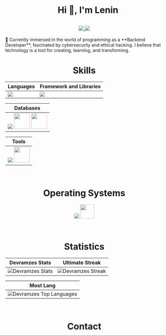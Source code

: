 <!--h1 without bottom border-->
<div id="user-content-toc">
  <ul align="center">
    <summary><h1 style="display: inline-block">Hi 👋, I'm Lenin</h1></summary>
  </ul>
  <div align="Center">
    <a href="https://github.com/Leramzes?tab=followers">
      <img src="https://img.shields.io/github/followers/Leramzes?label=Follow&style=social" />
    </a>
    <a href="https://github.com/Leramzes?tab=repositories">
      <img src="https://img.shields.io/github/stars/Leramzes?style=social" />
    </a>
  </div>
</div>
<br>
<div>
  🌱 Currently immersed in the world of programming as a **Backend Developer**, fascinated by cybersecurity and ethical hacking. I believe that technology is a tool for creating, learning, and transforming.
</div>

<div align="Center">
<h1>Skills</h1>
</div>

<div align="Center">

| Languages | Framework and Libraries |
| ------------- | ------------- |
| <img src="https://skillicons.dev/icons?i=java,php,js,typescript"/> | <img src="https://skillicons.dev/icons?i=angular,spring,nodejs"/> |

</div>

<div align="Center">

| Databases |
| ------------- |
| <img src="https://skillicons.dev/icons?i=mysql,postgresql" /> <img src="https://cdn.jsdelivr.net/gh/devicons/devicon/icons/mariadb/mariadb-original.svg" width="50"/> <img src="https://cdn.jsdelivr.net/gh/devicons/devicon/icons/microsoftsqlserver/microsoftsqlserver-original.svg" width="50"/> |

</div>

<div align="Center">

| Tools |
| ------------- |
| <img src="https://skillicons.dev/icons?i=git,github,vscode,linux,postman,idea"/> <img src="https://dbeaver.io/wp-content/uploads/2015/09/beaver-head.png" width="50"/> |

</div>

<br>

<div align="Center">
<h1>Operating Systems</h1>

<img src="https://skillicons.dev/icons?i=windows,arch,linux,ubuntu"/> <img src="https://www.vectorlogo.zone/logos/freebsd/freebsd-icon.svg" width="45"/>

</div>

<br>

<div align="Center">
<h1>Statistics</h1>
</div>

<div align="Center">

| Devramzes Stats | Ultimate Streak |
| ------------- | ------------- |
| ![Devramzes Stats](https://github-readme-stats.vercel.app/api?username=Leramzes&theme=onedark&show_icons=true&hide_border=true&count_private=true)  | ![Devramzes Streak](https://github-readme-streak-stats.herokuapp.com/?user=Leramzes&theme=onedark&hide_border=true) 

| Most Lang |
| ----------|
| ![Devramzes Top Languages](https://github-readme-stats.vercel.app/api/top-langs/?username=Leramzes&theme=onedark&show_icons=true&hide_border=true&layout=compact) |

</div>

<br>

<div align="Center">
<h1>Contact</h1>
</div>
